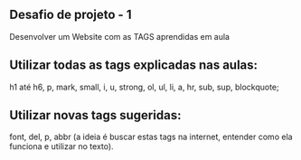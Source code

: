 ## Desafio de projeto - 1

Desenvolver um Website com as TAGS aprendidas em aula 

## Utilizar todas as tags explicadas nas aulas: 
h1 até h6, p, mark, small, i, u, strong, ol, ul, li, a, hr, sub, sup, blockquote;

## Utilizar novas tags sugeridas: 
font, del, p, abbr (a ideia é buscar estas tags na internet, entender como ela funciona e utilizar no texto).


